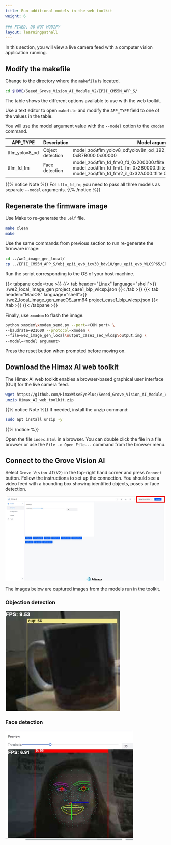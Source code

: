 ```yaml
---
title: Run additional models in the web toolkit
weight: 6

### FIXED, DO NOT MODIFY
layout: learningpathall
---
```


In this section, you will view a live camera feed with a computer vision application running.

## Modify the makefile

Change to the directory where the `makefile` is located. 

```bash
cd $HOME/Seeed_Grove_Vision_AI_Module_V2/EPII_CM55M_APP_S/
```

The table shows the different options available to use with the web toolkit. 

Use a text editor to open `makefile` and modify the `APP_TYPE` field to one of the values in the table. 

You will use the model argument value with the `--model` option to the `xmodem` command.

|APP_TYPE           |Description        | Model argument |
|---                |---                |---
|tflm_yolov8_od     |Object detection   | model_zoo\tflm_yolov8_od\yolov8n_od_192_delete_transpose_0xB7B000.tflite 0xB7B000 0x00000 |
|tflm_fd_fm         |Face detection     | model_zoo\tflm_fd_fm\0_fd_0x200000.tflite 0x200000 0x00000 model_zoo\tflm_fd_fm\1_fm_0x280000.tflite 0x280000 0x00000 model_zoo\tflm_fd_fm\2_il_0x32A000.tflite 0x32A000 0x00000 |

{{% notice Note %}}
For `tflm_fd_fm`, you need to pass all three models as separate `--model` arguments.
{{% /notice %}}


## Regenerate the firmware image

Use Make to re-generate the `.elf` file.

```bash
make clean
make
```

Use the same commands from previous section to run re-generate the firmware image:

```bash
cd ../we2_image_gen_local/
cp ../EPII_CM55M_APP_S/obj_epii_evb_icv30_bdv10/gnu_epii_evb_WLCSP65/EPII_CM55M_gnu_epii_evb_WLCSP65_s.elf input_case1_secboot/
```

Run the script corresponding to the OS of your host machine.

{{< tabpane code=true >}}
  {{< tab header="Linux" language="shell">}}
./we2_local_image_gen project_case1_blp_wlcsp.json
  {{< /tab >}}
  {{< tab header="MacOS" language="shell">}}
./we2_local_image_gen_macOS_arm64 project_case1_blp_wlcsp.json
  {{< /tab >}}
{{< /tabpane >}}


Finally, use `xmodem` to flash the image.

```bash
python xmodem\xmodem_send.py --port=<COM port> \
--baudrate=921600 --protocol=xmodem \
--file=we2_image_gen_local\output_case1_sec_wlcsp\output.img \
--model=<model argument>
```

Press the reset button when prompted before moving on.

## Download the Himax AI web toolkit

The Himax AI web toolkit enables a browser-based graphical user interface (GUI) for the live camera feed.

```bash
wget https://github.com/HimaxWiseEyePlus/Seeed_Grove_Vision_AI_Module_V2/releases/download/v1.1/Himax_AI_web_toolkit.zip
unzip Himax_AI_web_toolkit.zip
```

{{% notice Note %}}
If needed, install the unzip command:

```bash
sudo apt install unzip -y
```
{{% /notice %}}

Open the file `index.html` in a browser. You can double click the file in a file browser or use the `File -> Open File...` command from the browser menu.

## Connect to the Grove Vision AI

Select `Grove Vision AI(V2)` in the top-right hand corner and press `Connect` button. Follow the instructions to set up the connection. You should see a video feed with a bounding box showing identified objects, poses or face detection.

![Himax web UI](./himax_web_ui.jpg)

The images below are captured images from the models run in the toolkit.

### Objection detection
![object_detection](./object_detection.jpg)

### Face detection
![object_detection](./face_detection.jpg)

